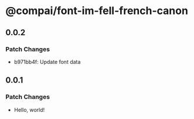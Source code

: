 # @compai/font-im-fell-french-canon

## 0.0.2

### Patch Changes

- b971bb4f: Update font data

## 0.0.1

### Patch Changes

- Hello, world!
